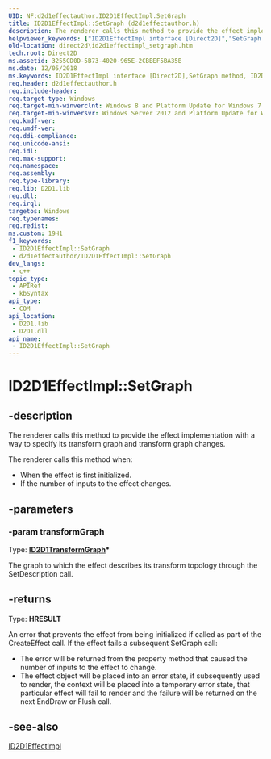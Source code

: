 ```yaml
---
UID: NF:d2d1effectauthor.ID2D1EffectImpl.SetGraph
title: ID2D1EffectImpl::SetGraph (d2d1effectauthor.h)
description: The renderer calls this method to provide the effect implementation with a way to specify its transform graph and transform graph changes.
helpviewer_keywords: ["ID2D1EffectImpl interface [Direct2D]","SetGraph method","ID2D1EffectImpl.SetGraph","ID2D1EffectImpl::SetGraph","SetGraph","SetGraph method [Direct2D]","SetGraph method [Direct2D]","ID2D1EffectImpl interface","d2d1effectauthor/ID2D1EffectImpl::SetGraph","direct2d.id2d1effectimpl_setgraph"]
old-location: direct2d\id2d1effectimpl_setgraph.htm
tech.root: Direct2D
ms.assetid: 3255CD0D-5B73-4020-965E-2CBBEF5BA35B
ms.date: 12/05/2018
ms.keywords: ID2D1EffectImpl interface [Direct2D],SetGraph method, ID2D1EffectImpl.SetGraph, ID2D1EffectImpl::SetGraph, SetGraph, SetGraph method [Direct2D], SetGraph method [Direct2D],ID2D1EffectImpl interface, d2d1effectauthor/ID2D1EffectImpl::SetGraph, direct2d.id2d1effectimpl_setgraph
req.header: d2d1effectauthor.h
req.include-header: 
req.target-type: Windows
req.target-min-winverclnt: Windows 8 and Platform Update for Windows 7 [desktop apps \| UWP apps]
req.target-min-winversvr: Windows Server 2012 and Platform Update for Windows Server 2008 R2 [desktop apps \| UWP apps]
req.kmdf-ver: 
req.umdf-ver: 
req.ddi-compliance: 
req.unicode-ansi: 
req.idl: 
req.max-support: 
req.namespace: 
req.assembly: 
req.type-library: 
req.lib: D2D1.lib
req.dll: 
req.irql: 
targetos: Windows
req.typenames: 
req.redist: 
ms.custom: 19H1
f1_keywords:
 - ID2D1EffectImpl::SetGraph
 - d2d1effectauthor/ID2D1EffectImpl::SetGraph
dev_langs:
 - c++
topic_type:
 - APIRef
 - kbSyntax
api_type:
 - COM
api_location:
 - D2D1.lib
 - D2D1.dll
api_name:
 - ID2D1EffectImpl::SetGraph
---
```


# ID2D1EffectImpl::SetGraph


## -description

The renderer calls this method to provide the effect implementation with a way to specify  its transform graph and transform graph changes. 

The renderer calls this method when:
<ul>
<li>When the effect is first initialized.</li>
<li>If the number of inputs to the effect changes.</li>
</ul>

## -parameters

### -param transformGraph

Type: <b><a href="/windows/desktop/api/d2d1effectauthor/nn-d2d1effectauthor-id2d1transformgraph">ID2D1TransformGraph</a>*</b>

The graph to which the effect describes its transform topology through the SetDescription call.

## -returns

Type: <b>HRESULT</b>

An error that prevents the effect from being initialized if called as part of the CreateEffect call. If the effect fails a subsequent SetGraph call:

<ul>
<li>The error will be returned from the property method that caused the number of inputs to the effect to change.
</li>
<li>The effect object will be placed into an error state, if subsequently used to render, the context will be placed into a temporary error state, that particular effect will fail to render and the failure will be returned on the next EndDraw or Flush call.</li>
</ul>

## -see-also

<a href="/windows/desktop/api/d2d1effectauthor/nn-d2d1effectauthor-id2d1effectimpl">ID2D1EffectImpl</a>

